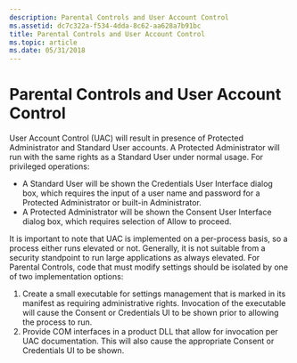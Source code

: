 ```yaml
---
description: Parental Controls and User Account Control
ms.assetid: dc7c322a-f534-4dda-8c62-aa628a7b91bc
title: Parental Controls and User Account Control
ms.topic: article
ms.date: 05/31/2018
---
```


# Parental Controls and User Account Control

User Account Control (UAC) will result in presence of Protected Administrator and Standard User accounts. A Protected Administrator will run with the same rights as a Standard User under normal usage. For privileged operations:

-   A Standard User will be shown the Credentials User Interface dialog box, which requires the input of a user name and password for a Protected Administrator or built-in Administrator.
-   A Protected Administrator will be shown the Consent User Interface dialog box, which requires selection of Allow to proceed.

It is important to note that UAC is implemented on a per-process basis, so a process either runs elevated or not. Generally, it is not suitable from a security standpoint to run large applications as always elevated. For Parental Controls, code that must modify settings should be isolated by one of two implementation options:

1.  Create a small executable for settings management that is marked in its manifest as requiring administrative rights. Invocation of the executable will cause the Consent or Credentials UI to be shown prior to allowing the process to run.
2.  Provide COM interfaces in a product DLL that allow for invocation per UAC documentation. This will also cause the appropriate Consent or Credentials UI to be shown.

 

 




